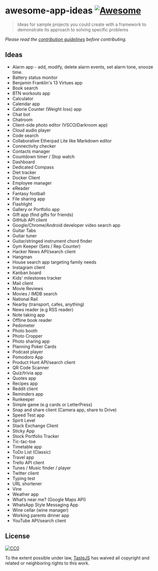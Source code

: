 # awesome-app-ideas [![Awesome](https://cdn.rawgit.com/sindresorhus/awesome/d7305f38d29fed78fa85652e3a63e154dd8e8829/media/badge.svg)](https://github.com/sindresorhus/awesome)

> Ideas for sample projects you could create with a framework to demonstrate its approach to solving specific problems

*Please read the [contribution guidelines](contributing.md) before contributing.*


## Ideas

- Alarm app - add, modify, delete alarm events, set alarm tone, snooze time.
- Battery status monitor
- Benjamin Franklin's 13 Virtues app
- Book search
- BTN workouts app
- Calculator
- Calendar app
- Calorie Counter (Weight loss) app
- Chat bot
- Chatroom
- Client-side photo editor (VSCO/Darkroom app)
- Cloud audio player
- Code search
- Collaborative Etherpad Lite like Markdown editor
- Connectivity checker
- Contacts manager
- Countdown timer / Stop watch
- Dashboard
- Dedicated Compass
- Diet tracker
- Docker Client
- Employee manager
- eReader
- Fantasy football
- File sharing app
- Flashlight
- Gallery or Portfolio app
- Gift app (find gifts for friends)
- GitHub API client
- Google/Chrome/Android developer video search app
- Guitar Tabs
- Guitar tuner
- Guitar/stringed instrument chord finder
- Gym Keeper (Sets / Rep Counter)
- Hacker News API/search client
- Hangman
- House search app targeting family needs
- Instagram client
- Kanban board
- Kids' milestones tracker
- Mail client
- Movie Reviews
- Movies / IMDB search
- National Rail
- Nearby (transport, cafes, anything)
- News reader (e.g RSS reader)
- Note taking app
- Offline book reader
- Pedometer
- Photo booth
- Photo Cropper
- Photo sharing app
- Planning Poker Cards
- Podcast player
- Pomodoro App
- Product Hunt API/search client
- QR Code Scanner
- Quiz/trivia app
- Quotes app
- Recipes app
- Reddit client
- Reminders app
- Runkeeper
- Simple game (e.g cards or LetterPress)
- Snap and share client (Camera app, share to Drive)
- Speed Test app
- Spirit Level
- Stack Exchange Client
- Sticky App
- Stock Portfolio Tracker
- Tic-tac-toe
- Timetable app
- ToDo List (Classic)
- Travel app
- Trello API client
- Tunes / Music finder / player
- Twitter client
- Typing test
- URL shortener
- Vine
- Weather app
- What’s near me? (Google Maps API)
- WhatsApp Style Messaging App
- Wine cellar (wine manager)
- Working parents dinner app
- YouTube API/search client


## License

[![CC0](http://i.creativecommons.org/p/zero/1.0/88x31.png)](http://creativecommons.org/publicdomain/zero/1.0/)

To the extent possible under law, [TasteJS](http://tastejs.com) has waived all copyright and related or neighboring rights to this work.

